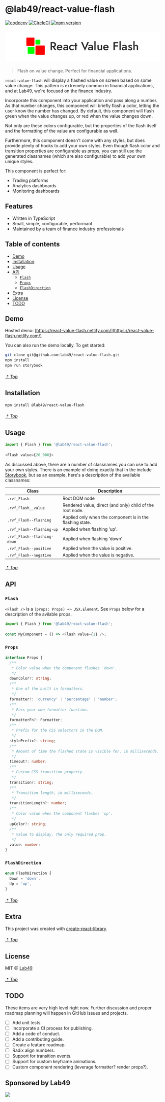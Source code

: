 # @lab49/react-value-flash

[![codecov](https://codecov.io/gh/lab49/react-value-flash/branch/master/graph/badge.svg)](https://codecov.io/gh/lab49/react-value-flash) [![CircleCI](https://circleci.com/gh/lab49/react-value-flash.svg?style=svg)](https://circleci.com/gh/lab49/react-value-flash) [![npm version](https://img.shields.io/npm/v/@lab49/react-value-flash?label=version&color=%2354C536&logo=npm)](https://www.npmjs.com/package/@lab49/react-value-flash)

<center style="padding: 20px 0; margin: 20px 0; background: #fff">
  <img src=".github/react-value-flash.png">
</center>

> Flash on value change. Perfect for financial applications.

`react-value-flash` will display a flashed value on screen based on some value change. This pattern is extremely common in financial applications, and at Lab49, we're focused on the finance industry.

Incorporate this component into your application and pass along a number. As that number changes, this component will briefly flash a color, letting the user know the number has changed. By default, this component will flash green when the value changes up, or red when the value changes down.

Not only are these colors configurable, but the properties of the flash itself and the formatting of the value are configurable as well.

Furthermore, this component doesn't come with any styles, but does provide plenty of hooks to add your own styles. Even though flash color and transition properties are configurable as props, you can still use the generated classnames (which are also configurable) to add your own unique styles.

This component is perfect for:

- Trading platforms
- Analytics dashboards
- Monitoring dashboards

## Features

- Written in TypeScript
- Small, simple, configurable, performant
- Maintained by a team of finance industry professionals

## Table of contents

- [Demo](#demo)
- [Installation](#installation)
- [Usage](#usage)
- [API](#api)
	- [`Flash`](#Flash)
  - [`Props`](#Props)
  - [`FlashDirection`](#FlashDirection)
- [Extra](#extra)
- [License](#License)
- [TODO](#TODO)

## Demo

Hosted demo: [https://react-value-flash.netlify.com/](https://react-value-flash.netlify.com/)

You can also run the demo locally. To get started:

```sh
git clone git@github.com:lab49/react-value-flash.git
npm install
npm run storybook
```

###### [⇡ Top](#table-of-contents)

## Installation

```sh
npm install @lab49/react-value-flash
```

###### [⇡ Top](#table-of-contents)

## Usage

```js
import { Flash } from '@lab49/react-value-flash';

<Flash value={20_000}>
```

As discussed above, there are a number of classnames you can use to add your own styles. There is an example of doing exactly that in the include [Storybook](./stories/Flash.stories.tsx), but as an example, here's a description of the available classnames:

| Class | Description |
| --- | --- |
| `.rvf_Flash` | Root DOM node |
| `.rvf_Flash__value` | Rendered value, direct (and only) child of the root node. |
| `.rvf_Flash--flashing` | Applied only when the component is in the flashing state. |
| `.rvf_Flash--flashing-up` | Applied when flashing 'up'. |
| `.rvf_Flash--flashing-down` | Applied when flashing 'down'. |
| `.rvf_Flash--positive` | Applied when the value is positive. |
| `.rvf_Flash--negative` | Applied when the value is negative. |

###### [⇡ Top](#table-of-contents)

## API

### `Flash`

`<Flash />` is a `(props: Props) => JSX.Element`. See `Props` below for a description of the avilable props.

```ts
import { Flash } from '@lab49/react-value-flash';

const MyComponent = () => <Flash value={1} />;
```

### `Props`

```ts
interface Props {
  /**
   * Color value when the component flashes 'down'.
   */
  downColor?: string;
  /**
   * One of the built in formatters.
   */
  formatter?: 'currency' | 'percentage' | 'number';
  /**
   * Pass your own formatter function.
   */
  formatterFn?: Formatter;
  /**
   * Prefix for the CSS selectors in the DOM.
   */
  stylePrefix?: string;
  /**
   * Amount of time the flashed state is visible for, in milliseconds.
   */
  timeout?: number;
  /**
   * Custom CSS transition property.
   */
  transition?: string;
  /**
   * Transition length, in milliseconds.
   */
  transitionLength?: number;
  /**
   * Color value when the component flashes 'up'.
   */
  upColor?: string;
  /**
   * Value to display. The only required prop.
   */
  value: number;
}
```

### `FlashDirection`

```ts
enum FlashDirection {
  Down = 'down',
  Up = 'up',
}
```

###### [⇡ Top](#table-of-contents)

## Extra

This project was created with [create-react-library](https://github.com/transitive-bullshit/create-react-library).

###### [⇡ Top](#table-of-contents)

## License

MIT @ [Lab49](https://lab49.com)

###### [⇡ Top](#table-of-contents)

## TODO

These items are very high level right now. Further discussion and proper roadmap planning will happen in GitHub issues and projects.

- [ ] Add unit tests.
- [ ] Incorporate a CI process for publishing.
- [ ] Add a code of conduct.
- [ ] Add a contributing guide.
- [ ] Create a feature roadmap.
- [ ] Radix align numbers.
- [ ] Support for transition events.
- [ ] Support for custom keyframe animations.
- [ ] Custom component rendering (leverage formatter? render props?).

## Sponsored by Lab49

<a href="https://lab49.com">
  <img src="https://www.lab49.com/wp-content/uploads/2020/06/logo.svg" />
</a>
